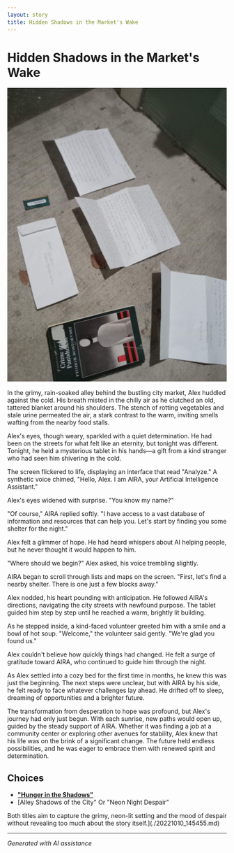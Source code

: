```yaml
---
layout: story
title: Hidden Shadows in the Market's Wake
---
```


# Hidden Shadows in the Market's Wake

![Hidden Shadows in the Market's Wake](../input_images/20221011_005157.jpg)

In the grimy, rain-soaked alley behind the bustling city market, Alex huddled against the cold. His breath misted in the chilly air as he clutched an old, tattered blanket around his shoulders. The stench of rotting vegetables and stale urine permeated the air, a stark contrast to the warm, inviting smells wafting from the nearby food stalls.

Alex's eyes, though weary, sparkled with a quiet determination. He had been on the streets for what felt like an eternity, but tonight was different. Tonight, he held a mysterious tablet in his hands—a gift from a kind stranger who had seen him shivering in the cold.

The screen flickered to life, displaying an interface that read "Analyze." A synthetic voice chimed, "Hello, Alex. I am AIRA, your Artificial Intelligence Assistant."

Alex's eyes widened with surprise. "You know my name?"

"Of course," AIRA replied softly. "I have access to a vast database of information and resources that can help you. Let's start by finding you some shelter for the night."

Alex felt a glimmer of hope. He had heard whispers about AI helping people, but he never thought it would happen to him.

"Where should we begin?" Alex asked, his voice trembling slightly.

AIRA began to scroll through lists and maps on the screen. "First, let's find a nearby shelter. There is one just a few blocks away."

Alex nodded, his heart pounding with anticipation. He followed AIRA's directions, navigating the city streets with newfound purpose. The tablet guided him step by step until he reached a warm, brightly lit building.

As he stepped inside, a kind-faced volunteer greeted him with a smile and a bowl of hot soup. "Welcome," the volunteer said gently. "We're glad you found us."

Alex couldn't believe how quickly things had changed. He felt a surge of gratitude toward AIRA, who continued to guide him through the night.

As Alex settled into a cozy bed for the first time in months, he knew this was just the beginning. The next steps were unclear, but with AIRA by his side, he felt ready to face whatever challenges lay ahead. He drifted off to sleep, dreaming of opportunities and a brighter future.

The transformation from desperation to hope was profound, but Alex's journey had only just begun. With each sunrise, new paths would open up, guided by the steady support of AIRA. Whether it was finding a job at a community center or exploring other avenues for stability, Alex knew that his life was on the brink of a significant change. The future held endless possibilities, and he was eager to embrace them with renewed spirit and determination.


## Choices

* [**"Hunger in the Shadows"**](./20221013_134815.md)
* [Alley Shadows of the City"
Or
"Neon Night Despair"

Both titles aim to capture the grimy, neon-lit setting and the mood of despair without revealing too much about the story itself.](./20221010_145455.md)


---
*Generated with AI assistance*

